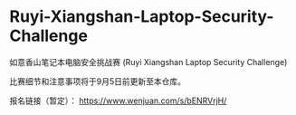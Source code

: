 # Ruyi-Xiangshan-Laptop-Security-Challenge
如意香山笔记本电脑安全挑战赛 (Ruyi Xiangshan Laptop Security Challenge)

比赛细节和注意事项将于9月5日前更新至本仓库。

报名链接（暂定）： https://www.wenjuan.com/s/bENRVrjH/
